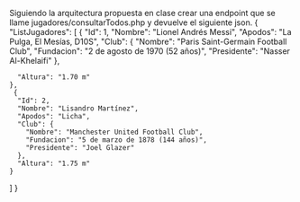 Siguiendo la arquitectura propuesta en clase crear una endpoint que se llame jugadores/consultarTodos.php y devuelve el siguiente json. 
{
  "ListJugadores": [
    {
      "Id": 1,
      "Nombre": "Lionel Andrés Messi",
      "Apodos": "La Pulga,  El Mesías,  D10S",
      "Club": {
        "Nombre": "Paris Saint-Germain Football Club",
        "Fundacion": "2 de agosto de 1970 (52 años)",
        "Presidente": "Nasser Al-Khelaifi"
      },

      "Altura": "1.70 m"
    },
     {
      "Id": 2,
      "Nombre": "Lisandro Martínez",
      "Apodos": "Licha",
      "Club": {
        "Nombre": "Manchester United Football Club",
        "Fundacion": "5 de marzo de 1878 (144 años)",
        "Presidente": "Joel Glazer"
      },
      "Altura": "1.75 m"
    }
  ]
}
